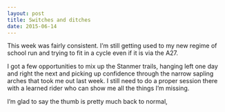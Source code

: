 ```yaml
---
layout: post
title: Switches and ditches
date: 2015-06-14
---
```


This week was fairly consistent. I’m still getting used to my new regime of school run and trying to fit in a cycle even if it is via the A27.

I got a few opportunities to mix up the Stanmer trails, hanging left one day and right the next and picking up confidence through the narrow sapling arches that took me out last week. I still need to do a proper session there with a learned rider who can show me all the things I’m missing.

I’m glad to say the thumb is pretty much back to normal, 